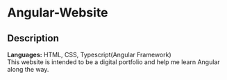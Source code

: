 # Angular-Website
## Description
**Languages:** HTML, CSS, Typescript(Angular Framework)  
This website is intended to be a digital portfolio and help me learn Angular along the way.  
